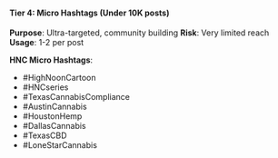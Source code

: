 #### Tier 4: Micro Hashtags (Under 10K posts)
**Purpose**: Ultra-targeted, community building
**Risk**: Very limited reach
**Usage**: 1-2 per post

**HNC Micro Hashtags**:
- #HighNoonCartoon
- #HNCseries
- #TexasCannabisCompliance
- #AustinCannabis
- #HoustonHemp
- #DallasCannabis
- #TexasCBD
- #LoneStarCannabis
